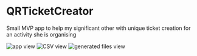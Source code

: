 ﻿# QRTicketCreator
Small MVP app to help my significant other with unique ticket creation for an activity she is organising

<img src="https://raw.githubusercontent.com/jessypouliot98/QRTicketCreator/main/.github/__assets__/QRTicketCreator_App.jpg" alt="app view" />
<img src="https://raw.githubusercontent.com/jessypouliot98/QRTicketCreator/main/.github/__assets__/QRTicketCreator_CSV.jpg" alt="CSV view" />
<img src="https://raw.githubusercontent.com/jessypouliot98/QRTicketCreator/main/.github/__assets__/QRTicketCreator_Generated.jpg" alt="generated files view" />